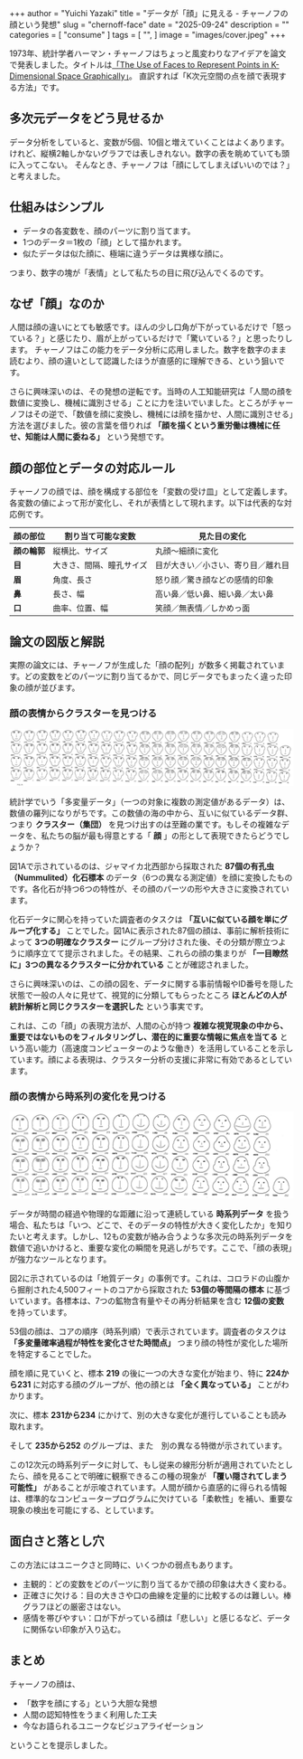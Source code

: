 +++
author = "Yuichi Yazaki"
title = "データが「顔」に見える - チャーノフの顔という発想"
slug = "chernoff-face"
date = "2025-09-24"
description = ""
categories = [
    "consume"
]
tags = [
    "",
]
image = "images/cover.jpeg"
+++

1973年、統計学者ハーマン・チャーノフはちょっと風変わりなアイデアを論文で発表しました。タイトルは[「The Use of Faces to Represent Points in K-Dimensional Space Graphically」](http://wexler.free.fr/library/files/chernoff%20%281973%29%20the%20use%20of%20faces%20to%20represent%20points%20in%20k-dimensional%20space%20graphically.pdf)。
直訳すれば「K次元空間の点を顔で表現する方法」です。

<!--more-->


## 多次元データをどう見せるか

データ分析をしていると、変数が5個、10個と増えていくことはよくあります。けれど、縦横2軸しかないグラフでは表しきれない。数字の表を眺めていても頭に入ってこない。
そんなとき、チャーノフは「顔にしてしまえばいいのでは？」と考えました。



## 仕組みはシンプル
- データの各変数を、顔のパーツに割り当てます。
- 1つのデータ＝1枚の「顔」として描かれます。
- 似たデータは似た顔に、極端に違うデータは異様な顔に。

つまり、数字の塊が「表情」として私たちの目に飛び込んでくるのです。



## なぜ「顔」なのか

人間は顔の違いにとても敏感です。ほんの少し口角が下がっているだけで「怒っている？」と感じたり、眉が上がっているだけで「驚いている？」と思ったりします。
チャーノフはこの能力をデータ分析に応用しました。数字を数字のまま読むより、顔の違いとして認識したほうが直感的に理解できる、という狙いです。

さらに興味深いのは、その発想の逆転です。当時の人工知能研究は「人間の顔を数値に変換し、機械に識別させる」ことに力を注いでいました。ところがチャーノフはその逆で、「数値を顔に変換し、機械には顔を描かせ、人間に識別させる」方法を選びました。彼の言葉を借りれば **「顔を描くという重労働は機械に任せ、知能は人間に委ねる」** という発想です。



## 顔の部位とデータの対応ルール

チャーノフの顔では、顔を構成する部位を「変数の受け皿」として定義します。各変数の値によって形が変化し、それが表情として現れます。以下は代表的な対応例です。

| 顔の部位 | 割り当て可能な変数 | 見た目の変化 |
|----------|------------------|--------------|
| **顔の輪郭** | 縦横比、サイズ | 丸顔〜細顔に変化 |
| **目** | 大きさ、間隔、瞳孔サイズ | 目が大きい／小さい、寄り目／離れ目 |
| **眉** | 角度、長さ | 怒り顔／驚き顔などの感情的印象 |
| **鼻** | 長さ、幅 | 高い鼻／低い鼻、細い鼻／太い鼻 |
| **口** | 曲率、位置、幅 | 笑顔／無表情／しかめっ面 |




## 論文の図版と解説

実際の論文には、チャーノフが生成した「顔の配列」が数多く掲載されています。どの変数をどのパーツに割り当てるかで、同じデータでもまったく違った印象の顔が並びます。


### 顔の表情からクラスターを見つける

![図1](images/fig1.png)

統計学でいう「多変量データ」（一つの対象に複数の測定値があるデータ）は、数値の羅列になりがちです。この数値の海の中から、互いに似ているデータ群、つまり **クラスター（集団）** を見つけ出すのは至難の業です。もしその複雑なデータを、私たちの脳が最も得意とする「 **顔** 」の形として表現できたらどうでしょうか？

図1Aで示されているのは、ジャマイカ北西部から採取された **87個の有孔虫（Nummulited）化石標本** のデータ（6つの異なる測定値）を顔に変換したものです。各化石が持つ6つの特性が、その顔のパーツの形や大きさに変換されています。

化石データに関心を持っていた調査者のタスクは **「互いに似ている顔を単にグループ化する」** ことでした。図1Aに表示された87個の顔は、事前に解析技術によって **3つの明確なクラスター** にグループ分けされた後、その分類が際立つように順序立てて提示されました。その結果、これらの顔の集まりが **「一目瞭然に」3つの異なるクラスターに分かれている** ことが確認されました。

さらに興味深いのは、この顔の図を、データに関する事前情報やID番号を隠した状態で一般の人々に見せて、視覚的に分類してもらったところ **ほとんどの人が統計解析と同じクラスターを選択した** という事実です。

これは、この「顔」の表現方法が、人間の心が持つ **複雑な視覚現象の中から、重要ではないものをフィルタリングし、潜在的に重要な情報に焦点を当てる** という高い能力（高速度コンピューターのような働き）を活用していることを示しています。顔による表現は、クラスター分析の支援に非常に有効であるとしています。


### 顔の表情から時系列の変化を見つける

![図2](images/fig2.png)

データが時間の経過や物理的な距離に沿って連続している **時系列データ** を扱う場合、私たちは「いつ、どこで、そのデータの特性が大きく変化したか」を知りたいと考えます。しかし、12もの変数が絡み合うような多次元の時系列データを数値で追いかけると、重要な変化の瞬間を見逃しがちです。ここで、「顔の表現」が強力なツールとなります。

図2に示されているのは「地質データ」の事例です。これは、コロラドの山腹から掘削された4,500フィートのコアから採取された **53個の等間隔の標本** に基づいています。各標本は、7つの鉱物含有量やその再分析結果を含む **12個の変数** を持っています。

53個の顔は、コアの順序（時系列順）で表示されています。調査者のタスクは **「多変量確率過程が特性を変化させた時間点」** つまり顔の特性が変化した場所を特定することでした。

顔を順に見ていくと、標本 **219** の後に一つの大きな変化が始まり、特に **224から231** に対応する顔のグループが、他の顔とは **「全く異なっている」** ことがわかります。

次に、標本 **231から234** にかけて、別の大きな変化が進行していることも読み取れます。

そして **235から252** のグループは、また　別の異なる特徴が示されています。

この12次元の時系列データに対して、もし従来の線形分析が適用されていたとしたら、顔を見ることで明確に観察できるこの種の現象が **「覆い隠されてしまう可能性」** があることが示唆されています。人間が顔から直感的に得られる情報は、標準的なコンピュータープログラムに欠けている「柔軟性」を補い、重要な現象の検出を可能にする、としています。


## 面白さと落とし穴

この方法にはユニークさと同時に、いくつかの弱点もあります。
- 主観的：どの変数をどのパーツに割り当てるかで顔の印象は大きく変わる。
- 正確さに欠ける：目の大きさや口の曲線を定量的に比較するのは難しい。棒グラフほどの厳密さはない。
- 感情を帯びやすい：口が下がっている顔は「悲しい」と感じるなど、データに関係ない印象が入り込む。



## まとめ

チャーノフの顔は、

- 「数字を顔にする」という大胆な発想
- 人間の認知特性をうまく利用した工夫
- 今なお語られるユニークなビジュアライゼーション

ということを提示しました。

